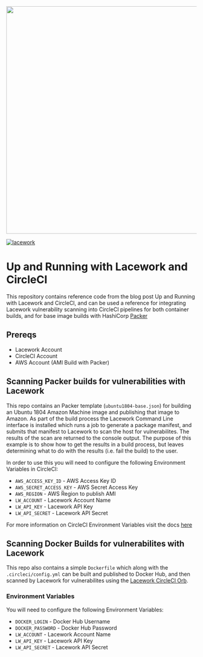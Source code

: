 <img src="https://techally-content.s3-us-west-1.amazonaws.com/public-content/lacework_logo_full.png" width="600">


[![lacework](https://circleci.com/gh/scottford-lw/up-and-running-circleci.svg?style=shield)](https://circleci.com/gh/scottford-lw/up-and-running-circleci)
# Up and Running with Lacework and CircleCI
This repository contains reference code from the blog post Up and Running with Lacework and CircleCI, and can be used a reference for integrating Lacework vulnerability scanning into CircleCI pipelines for both container builds, and for base image builds with HashiCorp [Packer](https://www.packer.io/)

## Prereqs
- Lacework Account
- CircleCI Account
- AWS Account (AMI Build with Packer)

## Scanning Packer builds for vulnerabilities with Lacework
This repo contains an Packer template (`ubuntu1804-base.json`) for building an Ubuntu 1804 Amazon Machine image and publishing that image to Amazon. As part of the build process the Lacework Command Line interface is installed which runs a job to generate a package manifest, and submits that manifest to Lacework to scan the host for vulnerabilites. The results of the scan are returned to the console output. The purpose of this example is to show how to get the results in a build process, but leaves determining what to do with the results (i.e. fail the build) to the user. 

In order to use this you will need to configure the following Environment Variables in CircleCI:

- `AWS_ACCESS_KEY_ID`	- AWS Access Key ID
- `AWS_SECRET_ACCESS_KEY`	- AWS Secret Access Key
- `AWS_REGION` - AWS Region to publish AMI
- `LW_ACCOUNT` - Lacework Account Name
- `LW_API_KEY` - Lacework API Key
- `LW_API_SECRET`	- Lacework API Secret

For more information on CircleCI Environment Variables visit the docs [here](https://circleci.com/docs/2.0/env-vars/)

## Scanning Docker Builds for vulnerabilites with Lacework
This repo also contains a simple `Dockerfile` which along with the `.circleci/config.yml` can be built and published to Docker Hub, and then scanned by Lacework for vulnerabilites using the [Lacework CircleCI Orb](https://circleci.com/orbs/registry/orb/lacework/lacework). 

### Environment Variables
You will need to configure the following Environment Variables:
- `DOCKER_LOGIN` - Docker Hub Username
- `DOCKER_PASSWORD` - Docker Hub Password
- `LW_ACCOUNT` - Lacework Account Name
- `LW_API_KEY` - Lacework API Key
- `LW_API_SECRET`	- Lacework API Secret
